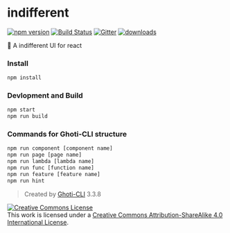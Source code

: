 # indifferent

[![npm version](https://badge.fury.io/js/indifferent.svg)](https://badge.fury.io/js/indifferent)
[![Build Status](https://travis-ci.org/WMXPY/Indifferent.svg?branch=master)](https://travis-ci.org/WMXPY/Indifferent)
[![Gitter](https://badges.gitter.im/WMXPY/indifferent.svg)](https://gitter.im/indifferent?utm_source=badge&utm_medium=badge&utm_campaign=pr-badge)
[![downloads](https://img.shields.io/npm/dm/indifferent.svg)](https://www.npmjs.com/package/indifferent)

:icecream: A indifferent UI for react

### Install

```bash
npm install
```

### Devlopment and Build

```bash
npm start
npm run build
```

### Commands for Ghoti-CLI structure

```bash
npm run component [component name]
npm run page [page name]
npm run lambda [lambda name]
npm run func [function name]
npm run feature [feature name]
npm run hint
```

> Created by [Ghoti-CLI](https://github.com/WMXPY/Ghoti-CLI/) 3.3.8

<a rel="license" href="http://creativecommons.org/licenses/by-sa/4.0/"><img alt="Creative Commons License" style="border-width:0" src="https://i.creativecommons.org/l/by-sa/4.0/88x31.png" /></a><br />This work is licensed under a <a rel="license" href="http://creativecommons.org/licenses/by-sa/4.0/">Creative Commons Attribution-ShareAlike 4.0 International License</a>.
